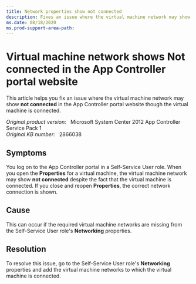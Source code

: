 ```yaml
---
title: Network properties show not connected
description: Fixes an issue where the virtual machine network may show not connected in the App Controller portal website though the virtual machine is connected.
ms.date: 08/18/2020
ms.prod-support-area-path:
---
```

# Virtual machine network shows Not connected in the App Controller portal website

This article helps you fix an issue where the virtual machine network may show **not connected** in the App Controller portal website though the virtual machine is connected.

_Original product version:_ &nbsp; Microsoft System Center 2012 App Controller Service Pack 1  
_Original KB number:_ &nbsp; 2866038

## Symptoms

You log on to the App Controller portal in a Self-Service User role. When you open the **Properties** for a virtual machine, the virtual machine network may show **not connected** despite the fact that the virtual machine is connected. If you close and reopen **Properties**, the correct network connection is shown.

## Cause

This can occur if the required virtual machine networks are missing from the Self-Service User role's **Networking** properties.

## Resolution

To resolve this issue, go to the Self-Service User role's **Networking** properties and add the virtual machine networks to which the virtual machine is connected.

